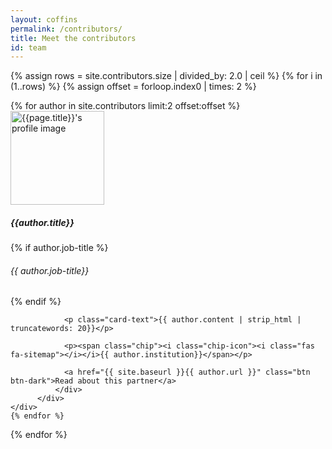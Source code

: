 ```yaml
---
layout: coffins
permalink: /contributors/
title: Meet the contributors
id: team
---
```


{% assign rows = site.contributors.size | divided_by: 2.0 | ceil %}
{% for i in (1..rows) %}
  {% assign offset = forloop.index0 | times: 2 %}
  <div class="row">
    {% for author in site.contributors limit:2 offset:offset %}
     <div class="col-md-6 mt-3">
          <div class="card h-100">
              <div class="card-body">
              <img class="align-self-center mr-3 float-right thumb-post" src="{{ site.baseurl }}{{author.image}}"
                             alt="{{page.title}}'s profile image" height="150" width="150">
                <h5 class="card-title">{{author.title}} </h5>
                                    {% if author.job-title %}
                                    <h6 class="text-muted">{{ author.job-title}} </h6>
                                    {% endif %}

                <p class="card-text">{{ author.content | strip_html | truncatewords: 20}}</p>

                <p><span class="chip"><i class="chip-icon"><i class="fas fa-sitemap"></i></i>{{ author.institution}}</span></p>

                <a href="{{ site.baseurl }}{{ author.url }}" class="btn btn-dark">Read about this partner</a>
              </div>
          </div>
    </div>
    {% endfor %}
  </div>
{% endfor %}
